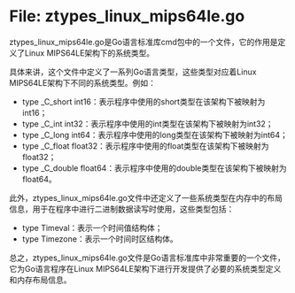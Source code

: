 # File: ztypes_linux_mips64le.go

ztypes_linux_mips64le.go是Go语言标准库cmd包中的一个文件，它的作用是定义了Linux MIPS64LE架构下的系统类型。

具体来讲，这个文件中定义了一系列Go语言类型，这些类型对应着Linux MIPS64LE架构下不同的系统类型。例如：

- type _C_short int16：表示程序中使用的short类型在该架构下被映射为int16；
- type _C_int int32：表示程序中使用的int类型在该架构下被映射为int32；
- type _C_long int64：表示程序中使用的long类型在该架构下被映射为int64；
- type _C_float float32：表示程序中使用的float类型在该架构下被映射为float32；
- type _C_double float64：表示程序中使用的double类型在该架构下被映射为float64。

此外，ztypes_linux_mips64le.go文件中还定义了一些系统类型在内存中的布局信息，用于在程序中进行二进制数据读写时使用，这些类型包括：

- type Timeval：表示一个时间值结构体；
- type Timezone：表示一个时间时区结构体。

总之，ztypes_linux_mips64le.go文件是Go语言标准库中非常重要的一个文件，它为Go语言程序在Linux MIPS64LE架构下进行开发提供了必要的系统类型定义和内存布局信息。

